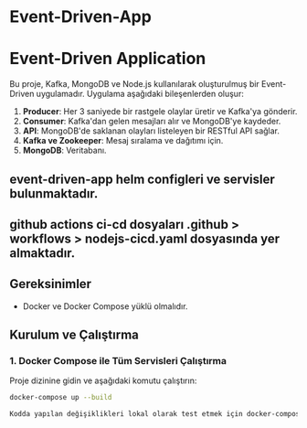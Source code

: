 # Event-Driven-App


# Event-Driven Application

Bu proje, Kafka, MongoDB ve Node.js kullanılarak oluşturulmuş bir Event-Driven uygulamadır. Uygulama aşağıdaki bileşenlerden oluşur:

1. **Producer**: Her 3 saniyede bir rastgele olaylar üretir ve Kafka'ya gönderir.
2. **Consumer**: Kafka'dan gelen mesajları alır ve MongoDB'ye kaydeder.
3. **API**: MongoDB'de saklanan olayları listeleyen bir RESTful API sağlar.
4. **Kafka ve Zookeeper**: Mesaj sıralama ve dağıtımı için.
5. **MongoDB**: Veritabanı.

## event-driven-app helm configleri ve servisler bulunmaktadır.
## github actions ci-cd dosyaları .github > workflows > nodejs-cicd.yaml dosyasında yer almaktadır.


## Gereksinimler

- Docker ve Docker Compose yüklü olmalıdır.

## Kurulum ve Çalıştırma

### 1. Docker Compose ile Tüm Servisleri Çalıştırma

Proje dizinine gidin ve aşağıdaki komutu çalıştırın:

```bash
docker-compose up --build

Kodda yapılan değişiklikleri lokal olarak test etmek için docker-compose.override.yml dosyasını çalıştırın.
